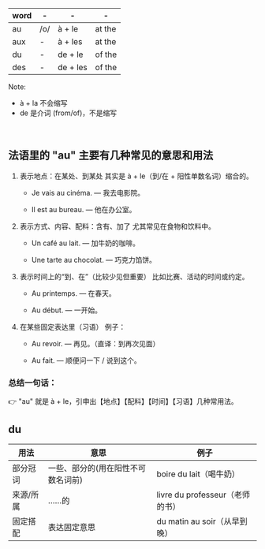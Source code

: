| word  | - | - | -  
|------| - |----|------
| au  | /o/ | à + le | at the
| aux  | - | à + les | at the
| du  | - | de + le | of the
| des  | - | de + les | of the

Note:
 - à + la 不会缩写
 - de 是介词 (from/of)，不是缩写

&nbsp;

## 法语里的 "au" 主要有几种常见的意思和用法

1. 表示地点：在某处、到某处
其实是 à + le（到/在 + 阳性单数名词）缩合的。

   - Je vais au cinéma. — 我去电影院。

   - Il est au bureau. — 他在办公室。

1. 表示方式、内容、配料：含有、加了
尤其常见在食物和饮料中。


    - Un café au lait. — 加牛奶的咖啡。

    - Une tarte au chocolat. — 巧克力馅饼。

1. 表示时间上的“到、在”（比较少见但重要）
比如比赛、活动的时间或约定。

     - Au printemps. — 在春天。

     - Au début. — 一开始。

4. 在某些固定表达里（习语）
例子：

     - Au revoir. — 再见。（直译：到再次见面）

     - Au fait. — 顺便问一下 / 说到这个。

### 总结一句话：
👉 "au" 就是 à + le，引申出【地点】【配料】【时间】【习语】几种常用法。

## du
| 用法       | 意思           | 例子                               |
|------------|----------------|------------------------------------|
| 部分冠词   | 一些、部分的(用在阳性不可数名词前)    | boire du lait（喝牛奶）             |
| 来源/所属  | ……的            | livre du professeur（老师的书）     |
| 固定搭配   | 表达固定意思    | du matin au soir（从早到晚）        |
